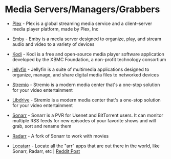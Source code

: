 # Media Servers/Managers/Grabbers

* [Plex](https://www.plex.tv/) - Plex is a global streaming media service and a client–server media player platform, made by Plex, Inc

* [Emby](https://emby.media/) - Emby is a media server designed to organize, play, and stream audio and video to a variety of devices

* [Kodi](https://kodi.tv/) - Kodi is a free and open-source media player software application developed by the XBMC Foundation, a non-profit technology consortium

* [jellyfin](https://jellyfin.org/) - Jellyfin is a suite of multimedia applications designed to organize, manage, and share digital media files to networked devices

* [Stremio](https://www.stremio.com/) - Stremio is a modern media center that's a one-stop solution for your video entertainment

* [Libdrive](https://github.com/libdrive/libdrive) - Stremio is a modern media center that's a one-stop solution for your video entertainment

* [Sonarr](https://sonarr.tv/) - Sonarr is a PVR for Usenet and BitTorrent users. It can monitor multiple RSS feeds for new episodes of your favorite shows and will grab, sort and rename them

* [Radarr](https://radarr.video/) - A fork of Sonarr to work with movies

* [Locatarr](https://github.com/rustyshackleford36/locatarr) - Locate all the "arr" apps that are out there in the world, like Sonarr, Radarr, etc | [Reddit Post](https://amp.reddit.com/r/radarr/comments/hbwnb2/a_list_of_all_companion_tools_and_software/)
